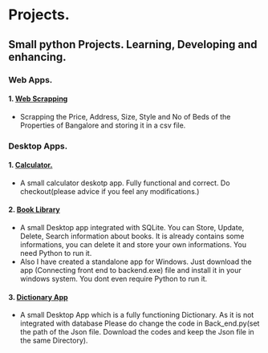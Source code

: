 # Projects.

## Small python Projects. Learning, Developing and enhancing.

### Web Apps.

#### 1. [Web Scrapping](https://github.com/Sivananda-Panda/project/tree/master/Web%20Apps/Web%20Scrapping)
   *   Scrapping the Price, Address, Size, Style and No of Beds of the Properties of Bangalore and storing it in a csv file. 

### Desktop Apps.

#### 1. [Calculator.](https://github.com/Sivananda-Panda/project/blob/master/Desktop%20Apps/calculator.py)
   *   A small calculator deskotp app. Fully functional and correct. Do checkout(please advice if you feel any modifications.) 
   
#### 2. [Book Library](https://github.com/Sivananda-Panda/project/tree/master/Desktop%20Apps/Book%20Library)
   *   A small Desktop app integrated with SQLite. You can Store, Update, Delete, Search information about books. It is already contains 
        some informations, you can delete it and store your own informations. You need Python to run it.
   *   Also I have created a standalone app for Windows. Just download the app (Connecting front end to backend.exe) file and install it
        in your windows system. You dont even require Python to run it.

#### 3. [Dictionary App](https://github.com/Sivananda-Panda/project/tree/master/Desktop%20Apps/dictionary%20app)
   *   A small Desktop App which is a fully functioning Dictionary. As it is not integrated with database Please do change the code in             Back_end.py(set the path of the Json file. Download the codes and keep the Json file in the same Directory).

